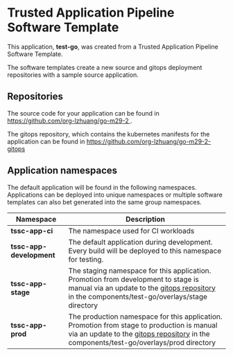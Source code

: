 # Trusted Application Pipeline Software Template

This application, **test-go**, was created from a Trusted Application Pipeline Software Template.

The software templates create a new source and gitops deployment repositories with a sample source application. 

## Repositories

The source code for your application can be found in [https://github.com/org-lzhuang/go-m29-2 ](https://github.com/org-lzhuang/go-m29-2 ).
 
The gitops repository, which contains the kubernetes manifests for the application can be found in 
[https://github.com/org-lzhuang/go-m29-2-gitops ](https://github.com/org-lzhuang/go-m29-2-gitops ) 

## Application namespaces 

The default application will be found in the following namespaces. Applications can be deployed into unique namespaces or multiple software templates can also bet generated into the same group namespaces.  

|  Namespace   |  Description   |  
| -------- | -------- |
| **tssc-app-ci** | The namespace used for CI workloads |
| **tssc-app-development** | The default application during development. Every build will be deployed to this namespace for testing. |
| **tssc-app-stage** | The staging namespace for this application. Promotion from development to stage is manual via an update to the [gitops repository](https://github.com/org-lzhuang/go-m29-2-gitops ) in the components/test-go/overlays/stage directory |
| **tssc-app-prod** | The production namespace for this application. Promotion from stage to production is manual via an update to the [gitops repository](https://github.com/org-lzhuang/go-m29-2-gitops ) in the components/test-go/overlays/prod directory |